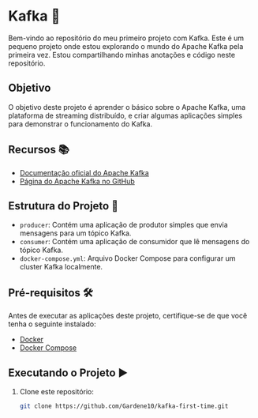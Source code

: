 # Kafka 🚀

Bem-vindo ao repositório do meu primeiro projeto com Kafka. Este é um pequeno projeto onde estou explorando o mundo do Apache Kafka pela primeira vez. Estou compartilhando minhas anotações e código neste repositório.

## Objetivo

O objetivo deste projeto é aprender o básico sobre o Apache Kafka, uma plataforma de streaming distribuído, e criar algumas aplicações simples para demonstrar o funcionamento do Kafka.

## Recursos 📚

- [Documentação oficial do Apache Kafka](https://kafka.apache.org/documentation/)
- [Página do Apache Kafka no GitHub](https://github.com/apache/kafka)

## Estrutura do Projeto 📂

- `producer`: Contém uma aplicação de produtor simples que envia mensagens para um tópico Kafka.
- `consumer`: Contém uma aplicação de consumidor que lê mensagens do tópico Kafka.
- `docker-compose.yml`: Arquivo Docker Compose para configurar um cluster Kafka localmente.

## Pré-requisitos 🛠️

Antes de executar as aplicações deste projeto, certifique-se de que você tenha o seguinte instalado:

- [Docker](https://docs.docker.com/get-docker/)
- [Docker Compose](https://docs.docker.com/compose/install/)

## Executando o Projeto ▶️

1. Clone este repositório:

   ```bash
   git clone https://github.com/Gardene10/kafka-first-time.git
